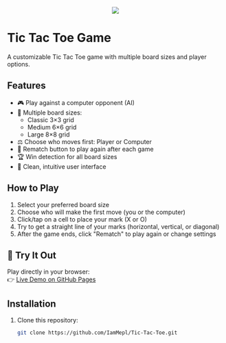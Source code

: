 <p align="center">
<img src="https://github.com/user-attachments/assets/14a97ece-2233-4c84-ab99-f6ec600fe9fb"/>
</p>

# Tic Tac Toe Game

A customizable Tic Tac Toe game with multiple board sizes and player options.

## Features

- 🎮 Play against a computer opponent (AI)
- 📏 Multiple board sizes:
  - Classic 3×3 grid
  - Medium 6×6 grid
  - Large 8×8 grid
- ⚖️ Choose who moves first: Player or Computer
- 🔄 Rematch button to play again after each game
- 🏆 Win detection for all board sizes
- 🎨 Clean, intuitive user interface

## How to Play

1. Select your preferred board size
2. Choose who will make the first move (you or the computer)
3. Click/tap on a cell to place your mark (X or O)
4. Try to get a straight line of your marks (horizontal, vertical, or diagonal)
5. After the game ends, click "Rematch" to play again or change settings

## 🚀 Try It Out

Play directly in your browser:  
👉 [Live Demo on GitHub Pages](https://iammepl.github.io/Tic-Tac-Toe/)

## Installation

1. Clone this repository:
   ```bash
   git clone https://github.com/IamMepl/Tic-Tac-Toe.git
   ```
